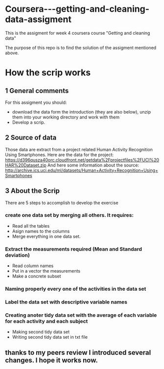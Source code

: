 # Coursera---getting-and-cleaning-data-assigment
This is the assigment for week 4 coursera course "Getting and cleaning data"

The purpose of this repo is to find the solution of the assigment mentioned above.

# How the scrip works
## 1 General comments
For this assigment you should:
* download the data form the introduction (they are also below), unzip them into your working directory and work with them
* Develop a scrip.

## 2 Source of data
Those data are extract from a project related Human Activity Recognition Using Smartphones.
Here are the data for the project:
https://d396qusza40orc.cloudfront.net/getdata%2Fprojectfiles%2FUCI%20HAR%20Dataset.zip
And here some information about the source:
http://archive.ics.uci.edu/ml/datasets/Human+Activity+Recognition+Using+Smartphones

## 3 About the Scrip
There are 5 steps to accomplish to develop the exercise
### create one data set by merging all others. It requires:
* Read all the tables
* Asign names to the columns
* Merge everything in one data set.
### Extract the measurements required (Mean and Standard deviation)
* Read column names
* Put in a vector the measurements
* Make a concrete subset
### Naming properly every one of the activities in the data set
### Label the data set with descriptive variable names
### Creating anoter tidy data set with the average of each variable for each activity and each subject
* Making second tidy data set
* Writing second tidy data set in txt file

## thanks to my peers review I introduced several changes. I hope it works now.
